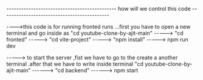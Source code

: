 --------------------------------------------- how will we control this code  --------------------------------------------

---->this code is for running fronted runs ...first you have to open a new terminal and go inside as "cd youtube-clone-by-ajit-main"
                                                     -----> "cd fronted"
                                                     -----> "cd vite-project"
                                                     -----> "npm install"
                                                     ----->  npm run dev

-----> to start the server ,fist we have to go to the  create a another terminal .after that we have to write inside terminal "cd youtube-clone-by-ajit-main"
                                                   ------> "cd backend"
                                                   ------> npm start
